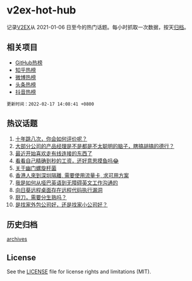 # v2ex-hot-hub

 记录[V2EX](https://www.v2ex.com/)从 2021-01-06 日至今的热门话题。每小时抓取一次数据，按天[归档](archives)。
 
 ## 相关项目

- [GitHub热榜](https://github.com/lonnyzhang423/github-hot-hub)
- [知乎热榜](https://github.com/lonnyzhang423/zhihu-hot-hub)
- [微博热榜](https://github.com/lonnyzhang423/weibo-hot-hub)
- [头条热榜](https://github.com/lonnyzhang423/toutiao-hot-hub)
- [抖音热榜](https://github.com/lonnyzhang423/douyin-hot-hub)


 `更新时间：2022-02-17 14:08:41 +0800`

## 热议话题

1. [十年跳八次，你会如何评价呢？](https://www.v2ex.com/t/834420)
1. [大部分公司的产品经理是不是都是不太聪明的脑子，瞎搞胡搞的德行？](https://www.v2ex.com/t/834415)
1. [最近开始喜欢走有线连接的东西了](https://www.v2ex.com/t/834383)
1. [看看自己精确到秒的工资，还好意思摸鱼吗😂](https://www.v2ex.com/t/834257)
1. [关于幽门螺旋杆菌](https://www.v2ex.com/t/834315)
1. [香港人來到深圳隔離, 需要使用流量卡, 求可用方案](https://www.v2ex.com/t/834365)
1. [我是如何从哑巴英语到无障碍英文工作沟通的](https://www.v2ex.com/t/834388)
1. [向日葵远程桌面存在远程代码执行漏洞](https://www.v2ex.com/t/834350)
1. [厨刀，需要分生熟吗？](https://www.v2ex.com/t/834384)
1. [是找家外包公司好，还是找家小公司好？](https://www.v2ex.com/t/834327)

## 历史归档

[archives](archives)

## License

See the [LICENSE](LICENSE) file for license rights and limitations (MIT).
